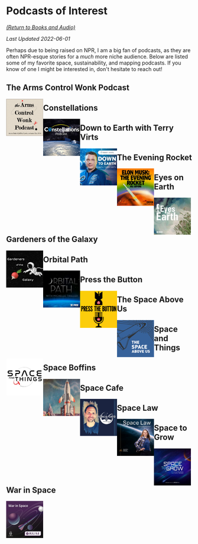 # Podcasts of Interest

[*(Return to Books and Audio)*](/pages/media_reviews.md)


*Last Updated 2022-06-01*

Perhaps due to being raised on NPR, I am a big fan of podcasts, as they are often NPR-esque stories for a *much* more niche audience. Below are listed some of my favorite space, sustainability, and mapping podcasts. If you know of one I might be interested in, don't hesitate to reach out!

## The Arms Control Wonk Podcast

[<img style="float: left;" width=100 src="/docs/assets/media_reviews/podcasts/arms_control_wonk.png">](https://www.armscontrolwonk.com/archive/author/podcast/)


## Constellations

[<img style="float: left;" width=100 src="/docs/assets/media_reviews/podcasts/constellations.jpg">](https://www.kratosdefense.com/constellations-podcast/episodes)


## Down to Earth with Terry Virts

[<img style="float: left;" width=100 src="/docs/assets/media_reviews/podcasts/down_to_earth.jpeg">](https://www.terryvirts.com/podcast)


## The Evening Rocket

[<img style="float: left;" width=100 src="/docs/assets/media_reviews/podcasts/evening_rocket.png">](https://www.pushkin.fm/podcasts/elon-musk-the-evening-rocket)


## Eyes on Earth

[<img style="float: left;" width=100 src="/docs/assets/media_reviews/podcasts/eyes_on_earth.jpg">](https://www.usgs.gov/centers/eros/eyes-earth)

## Gardeners of the Galaxy

[<img style="float: left;" width=100 src="/docs/assets/media_reviews/podcasts/gardeners_galaxy.jpg">](https://theunconventionalgardener.com/gardeners-of-the-galaxy/)


## Orbital Path

[<img style="float: left;" width=100 src="/docs/assets/media_reviews/podcasts/orbital_path.jpeg">](https://exchange.prx.org/series/34664-orbital-path)


## Press the Button

[<img style="float: left;" width=100 src="/docs/assets/media_reviews/podcasts/press_the_button.png">](https://ploughshares.org/pressthebutton)


## The Space Above Us

[<img style="float: left;" width=100 src="/docs/assets/media_reviews/podcasts/space_above_us.png">](http://thespaceabove.us/)


## Space and Things
[<img style="float: left;" width=100 src="/docs/assets/media_reviews/podcasts/space_things.jpg">](https://spaceandthingspodcast.com/)


## Space Boffins

[<img style="float: left;" width=100 src="/docs/assets/media_reviews/podcasts/space_boffins.jpg">](https://www.thenakedscientists.com/podcasts/astronomy-podcasts/space-boffins)


## Space Cafe

[<img style="float: left;" width=100 src="/docs/assets/media_reviews/podcasts/space_cafe.jpeg">](https://spacewatch.global/2022/05/the-space-cafe-podcast-055-moriba-jah-privateer-clean-up-minds-to-clean-up-space/)


## Space Law

[<img style="float: left;" width=100 src="/docs/assets/media_reviews/podcasts/space-law.jpg">](https://inspace.anu.edu.au/news/space-law-podcast)


## Space to Grow

[<img style="float: left;" width=100 src="/docs/assets/media_reviews/podcasts/space_grow.jpeg">](https://marketscale.com/shows/space-to-grow/)


## War in Space

[<img style="float: left;" width=100 src="/docs/assets/media_reviews/podcasts/war_space.jpg">](https://rusi.org/podcast-series/war-in-space-podcasts)
